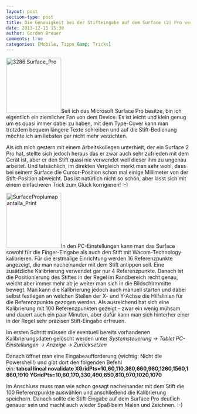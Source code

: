 ```yaml
---
layout: post
section-type: post
title: Die Genauigkeit bei der Stifteingabe auf dem Surface (2) Pro verbessern
date: 2013-12-11 15:30
author: Gordon Breuer
comments: true
categories: [Mobile, Tipps &amp; Tricks]
---
```

<img class="alignleft size-thumbnail wp-image-7024" alt="3286.Surface_Pro" src="http://anheledirwp.blob.core.windows.net/wordpress/2013/12/3286.Surface_Pro-150x150.jpg" width="150" height="150" />Seit ich das Microsoft Surface Pro besitze, bin ich eigentlich ein ziemlicher Fan von dem Device. Es ist leicht und klein genug um es quasi immer dabei zu haben, mit dem Type-Cover kann man trotzdem bequem längere Texte schreiben und auf die Stift-Bedienung möchte ich am liebsten gar nicht mehr verzichten.

Als ich mich gestern mit einem Arbeitskollegen unterhielt, der ein Surface 2 Pro hat, stellte sich jedoch heraus das er zwar auch sehr zufrieden mit dem Gerät ist, aber er den Stift quasi nie verwendet weil dieser ihm zu ungenau arbeitet. Und tatsächlich, im direkten Vergleich merkt man sehr wohl, dass bei seinem Surface die Cursor-Position schon mal einige Millimeter von der Stift-Position abweicht. Das ist natürlich nicht so schön, aber lässt sich mit einem einfacheren Trick zum Glück korrigieren! :-)

<img class="alignright size-thumbnail wp-image-7026" alt="SurfaceProplumapantalla_Print" src="http://anheledirwp.blob.core.windows.net/wordpress/2013/12/SurfaceProplumapantalla_Print-150x150.jpg" width="150" height="150" />In den PC-Einstellungen kann man das Surface sowohl für die Finger-Eingabe als auch den Stift mit Wacom-Technology kalibrieren. Für die erstmalige Einrichtung werden 16 Referenzpunkte angezeigt, die man nacheinander mit dem Stift antippen soll. Eine zusätzliche Kalibrierung verwendet gar nur 4 Referenzpunkte. Danach ist die Positionierung des Stiftes in der Regel im Randbereich recht genau, weicht aber immer mehr ab je weiter man sich in die Bildschirmmitte bewegt. Man kann die Kalibrierung jedoch auch manuell starten und dabei selbst festlegen an welchen Stellen der X- und Y-Achse die Hilfslinien für die Referenzpunkte gezogen werden. Als ausreichend hat sich eine Kalibrierung mit 100 Referenzpunkten gezeigt - zwar ein wenig mühsam und dauert auch ein paar Minuten, aber dafür kann man sich hinterher einer in der Regel sehr präzisen Stift-Eingabe erfreuen.

Im ersten Schritt müssen die eventuell bereits vorhandenen Kalibrierungsdaten gelöscht werden unter <em>Systemsteuerung -&gt; Tablet PC-Einstellungen -&gt; Anzeige -&gt; Zurücksetzen</em>

Danach öffnet man eine Eingabeaufforderung (wichtig: Nicht die Powershell!) und gibt dort den folgenden Befehl ein: <strong>tabcal lincal novalidate XGridPts=10,60,110,360,660,960,1260,1560,1860,1910 YGridPts=10,60,170,330,490,650,810,970,1020,1070</strong>

Im Anschluss muss man wie schon gesagt nacheinander mit dem Stift die 100 Referenzpunkte auswählen und anschließend die Kalibrierung speichern. Danach sollte die Stift-Eingabe auf dem Surface Pro deutlich genauer sein und macht auch wieder Spaß beim Malen und Zeichnen. :-)
